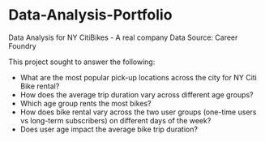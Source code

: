 # Data-Analysis-Portfolio
Data Analysis for NY CitiBikes - A real company
Data Source: Career Foundry

This project sought to answer the following: 
- What are the most popular pick-up locations across the city for NY Citi Bike rental?
- How does the average trip duration vary across different age groups?
- Which age group rents the most bikes?
- How does bike rental vary across the two user groups (one-time users vs long-term subscribers) on different days of the week? 
- Does user age impact the average bike trip duration?
